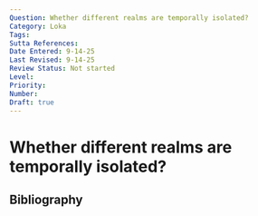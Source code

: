 ```yaml
---
Question: Whether different realms are temporally isolated?
Category: Loka
Tags: 
Sutta References: 
Date Entered: 9-14-25
Last Revised: 9-14-25
Review Status: Not started
Level: 
Priority: 
Number: 
Draft: true
---
```


# Whether different realms are temporally isolated?

## Bibliography

<!-- 

Notes:



-->